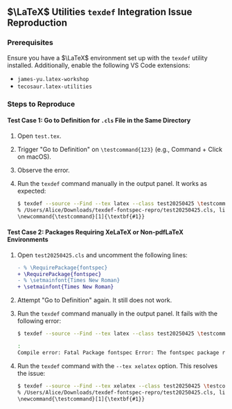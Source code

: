 ## $\LaTeX$ Utilities `texdef` Integration Issue Reproduction

### Prerequisites

Ensure you have a $\LaTeX$ environment set up with the `texdef` utility installed. Additionally, enable the following VS Code extensions:

- `james-yu.latex-workshop`
- `tecosaur.latex-utilities`

### Steps to Reproduce

#### Test Case 1: Go to Definition for `.cls` File in the Same Directory

1. Open `test.tex`.
2. Trigger "Go to Definition" on `\testcommand{123}` (e.g., Command + Click on macOS).
3. Observe the error.
4. Run the `texdef` command manually in the output panel. It works as expected:

    ```sh
    $ texdef --source --Find --tex latex --class test20250425 \testcommand 
    % /Users/Alice/Downloads/texdef-fontspec-repro/test20250425.cls, line 15:
    \newcommand{\testcommand}[1]{\textbf{#1}}
    ```

#### Test Case 2: Packages Requiring XeLaTeX or Non-pdfLaTeX Environments

1. Open `test20250425.cls` and uncomment the following lines:

    ```diff
    - % \RequirePackage{fontspec}
    + \RequirePackage{fontspec}
    - % \setmainfont{Times New Roman}
    + \setmainfont{Times New Roman}
    ```

2. Attempt "Go to Definition" again. It still does not work.
3. Run the `texdef` command manually in the output panel. It fails with the following error:

    ```sh
    $ texdef --source --Find --tex latex --class test20250425 \testcommand 

    :
    Compile error: Fatal Package fontspec Error: The fontspec package requires either XeTeX or
    ```

4. Run the `texdef` command with the `--tex xelatex` option. This resolves the issue:

    ```sh
    $ texdef --source --Find --tex xelatex --class test20250425 \testcommand 
    % /Users/Alice/Downloads/texdef-fontspec-repro/test20250425.cls, line 15:
    \newcommand{\testcommand}[1]{\textbf{#1}}
    ```
